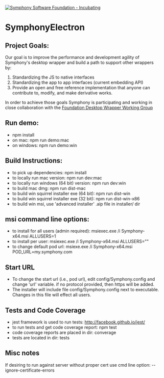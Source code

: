 [![Symphony Software Foundation - Incubating](https://cdn.rawgit.com/symphonyoss/contrib-toolbox/master/images/ssf-badge-incubating.svg)](https://symphonyoss.atlassian.net/wiki/display/FM/Incubating)

# SymphonyElectron

## Project Goals:

Our goal is to improve the performance and development agility of Symphony's desktop wrapper and build a path to support other wrappers by:

1. Standardizing the JS to native interfaces
2. Standardizing the app to app interfaces (current embedding API)
3. Provide an open and free reference implementation that anyone can contribute to, modify, and make derivative works.

In order to achieve those goals Symphony is participating and working in close collaboration with the [Foundation Desktop Wrapper Working Group](https://symphonyoss.atlassian.net/wiki/display/WGDWAPI/Working+Group+-+Desktop+Wrapper+API)

## Run demo:
- npm install
- on mac: npm run demo:mac
- on windows: npm run demo:win

## Build Instructions:
- to pick up dependencies: npm install
- to locally run mac version: npm run dev:mac
- to locally run windows (64 bit) version: npm run dev:win
- to build mac dmg: npm run dist-mac
- to build win squirrel installer exe (64 bit): npm run dist-win
- to build win squirrel installer exe (32 bit): npm run dist-win-x86
- to build win msi, use 'advanced installer' .aip file in installer/ dir

## msi command line options:
- to install for all users (admin required): msiexec.exe /i Symphony-x64.msi ALLUSERS=1
- to install per user: msiexec.exe /i Symphony-x64.msi ALLUSERS=""
- to change default pod url: msiexe.exe /i Symphony-x64.msi POD_URL=my.symphony.com

## Start URL
- To change the start url (i.e., pod url), edit config/Symphony.config and change 'url' variable. if no protocol provided, then https will be added.
- The installer will include file config/Symphony.config next to executable. Changes in this file will effect all users.  

## Tests and Code Coverage
- jest framework is used to run tests: http://facebook.github.io/jest/
- to run tests and get code coverage report: npm test
- code coverage reports are placed in dir: converage
- tests are located in dir: tests

## Misc notes
If desiring to run against server without proper cert use cmd line option: --ignore-certificate-errors
